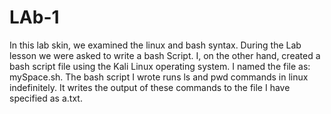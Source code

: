 # LAb-1 
In this lab skin, we examined the linux and bash syntax. During the Lab lesson we were asked to write a bash Script. I, on the other hand, created a bash script file using the Kali Linux operating system. I named the file as: mySpace.sh. The bash script I wrote runs ls and pwd commands in linux indefinitely. It writes the output of these commands to the file I have specified as a.txt.


